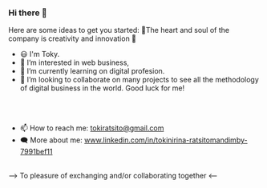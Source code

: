 ### Hi there 👋

Here are some ideas to get you started:
💙The heart and soul of the company is creativity and innovation 💙
- 😃 I'm Toky. 
- 🔭 I’m interested in web business, 
- 🌱 I’m currently learning on digital profesion.
- 👯 I’m looking to collaborate on many projects to see all the methodology of digital business in the world. Good luck for me!

<br><br>
- 📫 How to reach me: tokiratsito@gmail.com
- 🗨️ More about me: www.linkedin.com/in/tokinirina-ratsitomandimby-7991bef11
<br><br>

--> To pleasure of exchanging and/or collaborating together <--
